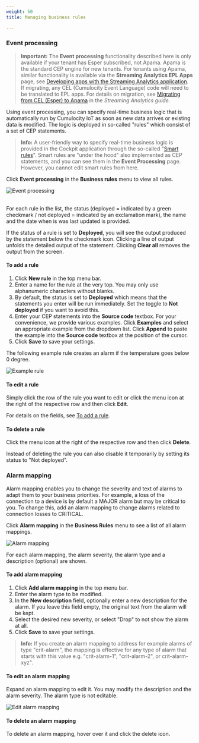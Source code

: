 ```yaml
---
weight: 50
title: Managing business rules

---
```

<a name="event-processing"></a>
### Event processing

>**Important:** The **Event processing** functionality described here is only available if your tenant has Esper subscribed, not Apama. Apama is the standard CEP engine for new tenants. For tenants using Apama, similar functionality is available via the **Streaming Analytics EPL Apps** page, see [Developing apps with the Streaming Analytics application](/apama/analytics-introduction/#apama-epl-apps). If migrating, any CEL (Cumulocity Event Language) code will need to be translated to EPL apps. For details on migration, see [Migrating from CEL (Esper) to Apama](/apama/overview-analytics/#migrate-from-esper) in the *Streaming Analytics guide*.

Using event processing, you can specify real-time business logic that is automatically run by Cumulocity IoT as soon as new data arrives or existing data is modified. The logic is deployed in so-called "rules" which consist of a set of CEP statements.

>**Info:** A user-friendly way to specify real-time business logic is provided in the Cockpit application through the so-called "[Smart rules](/users-guide/cockpit#smart-rules)". Smart rules are "under the hood" also implemented as CEP statements, and you can see them in the **Event Processing** page. However, you cannot edit smart rules from here.  

Click **Event processing** in the **Business rules** menu to view all rules.

<img src="/images/users-guide/Administration/admin-event-processing.png" alt="Event processing">

<br>For each rule in the list, the status (deployed = indicated by a green checkmark / not deployed = indicated by an exclamation mark), the name and the date when is was last updated is provided.

If the status of a rule is set to **Deployed**, you will see the output produced by the statement below the checkmark icon. Clicking a line of output unfolds the detailed output of the statement. Clicking **Clear all** removes the output from the screen.

<a name="add-rule"></a>
#### To add a rule

1. Click **New rule** in the top menu bar.
2. Enter a name for the rule at the very top. You may only use alphanumeric characters without blanks.
3. By default, the status is set to **Deployed** which means that the statements you enter will be run immediately. Set the toggle to **Not deployed** if you want to avoid this.
4. Enter your CEP statements into the **Source code** textbox. For your convenience, we provide various examples. Click **Examples** and select an appropriate example from the dropdown list. Click **Append** to paste the example into the **Source code** textbox at the position of the cursor.
5. Click **Save** to save your settings.

The following example rule creates an alarm if the temperature goes below 0 degree.

<img src="/images/users-guide/Administration/admin-event-processing-sample-module.png" alt="Example rule" style="max-width: 100%">

#### To edit a rule

Simply click the row of the rule you want to edit or click the menu icon at the right of the respective row and then click **Edit**.

For details on the fields, see [To add a rule](#add-rule).


#### To delete a rule

Click the menu icon at the right of the respective row and then click **Delete**.

Instead of deleting the rule you can also disable it temporarily by setting its status to "Not deployed".


<a name="reprio-alarms"></a>
### Alarm mapping

Alarm mapping enables you to change the severity and text of alarms to adapt them to your business priorities. For example, a loss of the connection to a device is by default a MAJOR alarm but may be critical to you. To change this, add an alarm mapping to change alarms related to connection losses to CRITICAL.

Click **Alarm mapping** in the **Business Rules** menu to see a list of all alarm mappings.

<img src="/images/users-guide/Administration/admin-alarm-mapping.png" alt="Alarm mapping">

For each alarm mapping, the alarm severity, the alarm type and a description (optional) are shown.

<a name="add-alarm-mapping"></a>
#### To add alarm mapping

1. Click **Add alarm mapping** in the top menu bar.
2. Enter the alarm type to be modified.
3. In the **New description** field, optionally enter a new description for the alarm. If you leave this field empty, the original text from the alarm will be kept.
4. Select the desired new severity, or select "Drop" to not show the alarm at all.
5. Click **Save** to save your settings.

> **Info:** If you create an alarm mapping to address for example alarms of type "crit-alarm", the mapping is effective for any type of alarm that starts with this value e.g. "crit-alarm-1", "crit-alarm-2", or crit-alarm-xyz".

#### To edit an alarm mapping

Expand an alarm mapping to edit it. You may modify the description and the alarm severity. The alarm type is not editable.

<img src="/images/users-guide/Administration/admin-alarm-mapping-edit.png" alt="Edit alarm mapping">

#### To delete an alarm mapping

To delete an alarm mapping, hover over it and click the delete icon.
